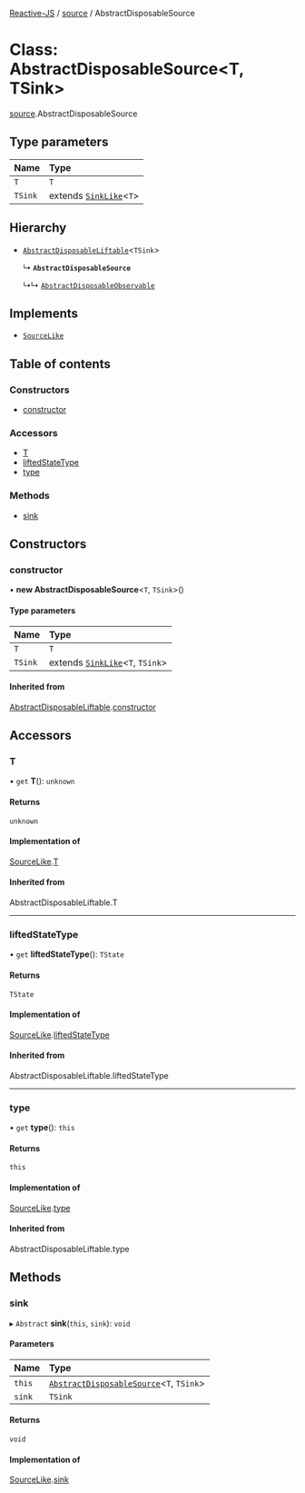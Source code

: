[Reactive-JS](../README.md) / [source](../modules/source.md) / AbstractDisposableSource

# Class: AbstractDisposableSource<T, TSink\>

[source](../modules/source.md).AbstractDisposableSource

## Type parameters

| Name | Type |
| :------ | :------ |
| `T` | `T` |
| `TSink` | extends [`SinkLike`](../interfaces/source.SinkLike.md)<`T`\> |

## Hierarchy

- [`AbstractDisposableLiftable`](liftable.AbstractDisposableLiftable.md)<`TSink`\>

  ↳ **`AbstractDisposableSource`**

  ↳↳ [`AbstractDisposableObservable`](observable.AbstractDisposableObservable.md)

## Implements

- [`SourceLike`](../interfaces/source.SourceLike.md)

## Table of contents

### Constructors

- [constructor](source.AbstractDisposableSource.md#constructor)

### Accessors

- [T](source.AbstractDisposableSource.md#t)
- [liftedStateType](source.AbstractDisposableSource.md#liftedstatetype)
- [type](source.AbstractDisposableSource.md#type)

### Methods

- [sink](source.AbstractDisposableSource.md#sink)

## Constructors

### constructor

• **new AbstractDisposableSource**<`T`, `TSink`\>()

#### Type parameters

| Name | Type |
| :------ | :------ |
| `T` | `T` |
| `TSink` | extends [`SinkLike`](../interfaces/source.SinkLike.md)<`T`, `TSink`\> |

#### Inherited from

[AbstractDisposableLiftable](liftable.AbstractDisposableLiftable.md).[constructor](liftable.AbstractDisposableLiftable.md#constructor)

## Accessors

### T

• `get` **T**(): `unknown`

#### Returns

`unknown`

#### Implementation of

[SourceLike](../interfaces/source.SourceLike.md).[T](../interfaces/source.SourceLike.md#t)

#### Inherited from

AbstractDisposableLiftable.T

___

### liftedStateType

• `get` **liftedStateType**(): `TState`

#### Returns

`TState`

#### Implementation of

[SourceLike](../interfaces/source.SourceLike.md).[liftedStateType](../interfaces/source.SourceLike.md#liftedstatetype)

#### Inherited from

AbstractDisposableLiftable.liftedStateType

___

### type

• `get` **type**(): `this`

#### Returns

`this`

#### Implementation of

[SourceLike](../interfaces/source.SourceLike.md).[type](../interfaces/source.SourceLike.md#type)

#### Inherited from

AbstractDisposableLiftable.type

## Methods

### sink

▸ `Abstract` **sink**(`this`, `sink`): `void`

#### Parameters

| Name | Type |
| :------ | :------ |
| `this` | [`AbstractDisposableSource`](source.AbstractDisposableSource.md)<`T`, `TSink`\> |
| `sink` | `TSink` |

#### Returns

`void`

#### Implementation of

[SourceLike](../interfaces/source.SourceLike.md).[sink](../interfaces/source.SourceLike.md#sink)
